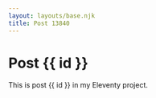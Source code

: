 ```yaml
---
layout: layouts/base.njk
title: Post 13840
---
```


# Post {{ id }}

This is post {{ id }} in my Eleventy project.
